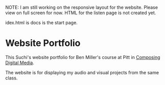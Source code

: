 NOTE: I am still working on the responsive layout for the website. Please view on full screen for now. HTML for the listen page is not created yet.

idex.html is docs is the start page.

# Website Portfolio
This Suchi's website portfolio for Ben Miller's course at Pitt in [Composing Digital Media](https://benmiller314.github.io/cdm2023spring).

The website is for displaying my audio and visual projects from the same class.

